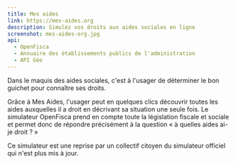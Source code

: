 ```yaml
---
title: Mes aides
link: https://mes-aides.org
description: Simulez vos droits aux aides sociales en ligne
screenshot: mes-aides-org.jpg
api:
  - OpenFisca
  - Annuaire des établissements publics de l'administration
  - API Géo
---
```


Dans le maquis des aides sociales, c'est à l'usager de déterminer le bon guichet pour connaître ses droits.

Grâce à Mes Aides, l'usager peut en quelques clics découvrir toutes les aides auxquelles il a droit en décrivant sa situation une seule fois. Le simulateur OpenFisca prend en compte toute la législation fiscale et sociale et permet donc de répondre précisément à la question &laquo;&nbsp;à quelles aides ai-je droit ?&nbsp;&raquo;

Ce simulateur est une reprise par un collectif citoyen du simulateur officiel qui n'est plus mis à jour.
